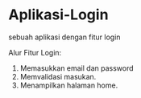 # Aplikasi-Login
sebuah  aplikasi dengan fitur login

Alur Fitur Login:
1. Memasukkan email dan password
2. Memvalidasi masukan.
3. Menampilkan halaman home.
